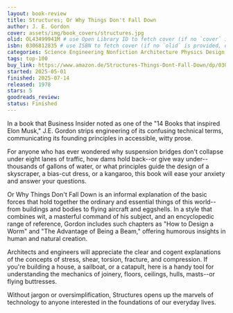 ```yaml
---
layout: book-review
title: Structures; Or Why Things Don't Fall Down
author: J. E. Gordon
cover: assets/img/book_covers/structures.jpg
olid: OL43499941M # use Open Library ID to fetch cover (if no `cover` is provided)
isbn: 0306812835 # use ISBN to fetch cover (if no `olid` is provided, dashes are optional)
categories: Science Engineering Nonfiction Architecture Physics Design Technology Education Civil Engineering
tags: top-100
buy_link: https://www.amazon.de/Structures-Things-Dont-Fall-Down/dp/0306812835?crid=KMJ2AIUVXZQA&dib=eyJ2IjoiMSJ9.IXxTR5-F60DhXD3a2XRqN80cAfVd8U9f1jFE5MdcQUXFVBePtgjbrxKXHKTZ84acMnyugOeB8yAA33bz11xDzpyfxDZJoVAq1hQRt2uRDCM42KkRPjYn5Hw9CGbWRBNz54WBzk_CrYT6xAXfds0ygQmmD3soXrf4DzFU3ArQffblN5U7cNlekWZ2x7FLSDfwpSm6GkOhMZLi6VgmwNEWjaGkTtCSu8hLWb6iEDz85JA.iIDRE-9rOFVy2_nxK4aOV_tTTATyQPrDvzdka7TRa4I&dib_tag=se&keywords=structures+or+why+things+don't+fall+down&qid=1750150213&sprefix=structures+o,aps,90&sr=8-1
started: 2025-05-01
finished: 2025-07-14
released: 1978
stars: 5
goodreads_review:
status: Finished
---
```


In a book that Business Insider noted as one of the "14 Books that inspired Elon Musk," J.E. Gordon strips engineering of its confusing technical terms, communicating its founding principles in accessible, witty prose.

For anyone who has ever wondered why suspension bridges don't collapse under eight lanes of traffic, how dams hold back--or give way under--thousands of gallons of water, or what principles guide the design of a skyscraper, a bias-cut dress, or a kangaroo, this book will ease your anxiety and answer your questions.

Or Why Things Don't Fall Down is an informal explanation of the basic forces that hold together the ordinary and essential things of this world--from buildings and bodies to flying aircraft and eggshells. In a style that combines wit, a masterful command of his subject, and an encyclopedic range of reference, Gordon includes such chapters as "How to Design a Worm" and "The Advantage of Being a Beam," offering humorous insights in human and natural creation.

Architects and engineers will appreciate the clear and cogent explanations of the concepts of stress, shear, torsion, fracture, and compression. If you're building a house, a sailboat, or a catapult, here is a handy tool for understanding the mechanics of joinery, floors, ceilings, hulls, masts--or flying buttresses.

Without jargon or oversimplification, Structures opens up the marvels of technology to anyone interested in the foundations of our everyday lives.
